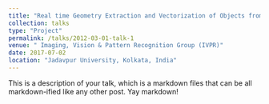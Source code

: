 ```yaml
---
title: "Real time Geometry Extraction and Vectorization of Objects from Point-Cloud Data"
collection: talks
type: "Project"
permalink: /talks/2012-03-01-talk-1
venue: " Imaging, Vision & Pattern Recognition Group (IVPR)"
date: 2017-07-02
location: "Jadavpur University, Kolkata, India"
---
```


This is a description of your talk, which is a markdown files that can be all markdown-ified like any other post. Yay markdown!

